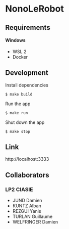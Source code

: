 # NonoLeRobot

## Requirements

#### Windows

* WSL 2
* Docker

## Development

Install dependencies

```
$ make build
```

Run the app

```
$ make run
```

Shut down the app

```
$ make stop
```

## Link

http://localhost:3333

## Collaborators

### LP2 CIASIE

* JUND Damien
* KUNTZ Alban
* REZGUI Yanis
* TURLAN Guillaume
* WELFRINGER Damien
